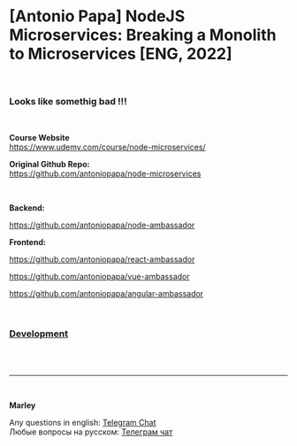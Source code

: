 # [Antonio Papa] NodeJS Microservices: Breaking a Monolith to Microservices [ENG, 2022]

<br/>

### Looks like somethig bad !!!

<br/>

**Course Website**  
https://www.udemy.com/course/node-microservices/

**Original Github Repo:**  
https://github.com/antoniopapa/node-microservices

<br/>

**Backend:**  

https://github.com/antoniopapa/node-ambassador

**Frontend:**  

https://github.com/antoniopapa/react-ambassador

https://github.com/antoniopapa/vue-ambassador

https://github.com/antoniopapa/angular-ambassador

<br/>

### [Development](./docs/Development.md)


<br/><br/>

---

<br/>

**Marley**

Any questions in english: <a href="https://jsdev.org/chat/">Telegram Chat</a>  
Любые вопросы на русском: <a href="https://jsdev.ru/chat/">Телеграм чат</a>